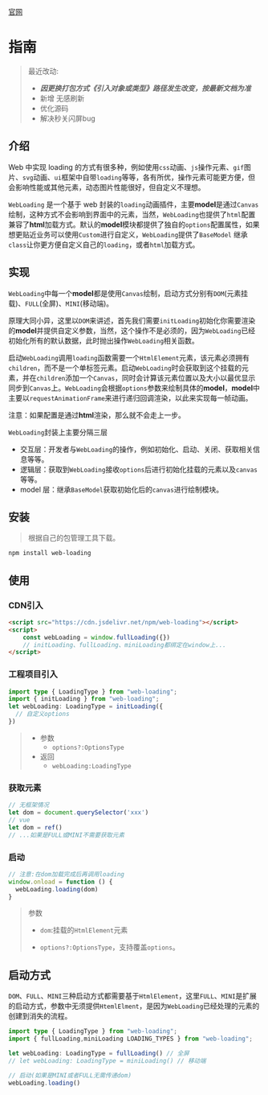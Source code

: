 [官网](https://tommyrunner.github.io/web-loading/)
# 指南

>  最近改动:
>
> + ***因更换打包方式《引入对象或类型》路径发生改变，按最新文档为准***
> + 新增 无感刷新
> + 优化源码
> + 解决秒关闪屏bug

## 介绍

Web 中实现 loading 的方式有很多种，例如使用`css`动画、`js`操作元素、`gif`图片、`svg`动画、`ui`框架中自带`loading`等等，各有所优，操作元素可能更方便，但会影响性能或其他元素，动态图片性能很好，但自定义不理想。

`WebLoading` 是一个基于 web 封装的`loading`动画插件，主要**model**是通过`Canvas`绘制，这种方式不会影响到界面中的元素，当然，`WebLoading`也提供了`html`配置兼容了**html**加载方式。默认的**model**模块都提供了独自的`options`配置属性，如果想更贴近业务可以使用`Custom`进行自定义，`WebLoading`提供了`BaseModel` 继承`class`让你更方便自定义自己的`loading`，或者`html`加载方式。

## 实现

`WebLoading`中每一个**model**都是使用`Canvas`绘制，启动方式分别有`DOM`(元素挂载)、`FULL`(全屏)、`MINI`(移动端)。

原理大同小异，这里以`DOM`来讲述，首先我们需要`initLoading`初始化你需要渲染的**model**并提供自定义参数，当然，这个操作不是必须的，因为`WebLoading`已经初始化所有的默认数据，此时抛出操作`WebLoading`相关函数。

启动`WebLoading`调用`loading`函数需要一个`HtmlElement`元素，该元素必须拥有`children`，而不是一个单标签元素。启动`WebLoading`时会获取到这个挂载的元素，并在`children`添加一个`Canvas`，同时会计算该元素位置以及大小以最优显示同步到`Canvas`上。`WebLoading`会根据`options`参数来绘制具体的**model**，**model**中主要以`requestAnimationFrame`来进行递归回调渲染，以此来实现每一帧动画。

注意：如果配置是通过**html**渲染，那么就不会走上一步。

`WebLoading`封装上主要分隔三层

- 交互层：开发者与`WebLoading`的操作，例如初始化、启动、关闭、获取相关信息等等。
- 逻辑层：获取到`WebLoading`接收`options`后进行初始化挂载的元素以及`canvas`等等。
- model 层：继承`BaseModel`获取初始化后的`canvas`进行绘制模块。

## 安装

> 根据自己的包管理工具下载。

```sh
npm install web-loading
```

## 使用

### CDN引入

```html
<script src="https://cdn.jsdelivr.net/npm/web-loading"></script>
<script>
	const webLoading = window.fullLoading({})
    // initLoading、fullLoading、miniLoading都绑定在window上...
</script>
```

### 工程项目引入

```typescript
import type { LoadingType } from "web-loading";
import { initLoading } from "web-loading";
let webLoading: LoadingType = initLoading({
  // 自定义options
})
```

> - 参数
>   - `options?:OptionsType`
> - 返回
>   - `webLoading:LoadingType`

### 获取元素

```typescript
// 无框架情况
let dom = document.querySelector('xxx')
// vue
let dom = ref()
// ...如果是FULL或MINI不需要获取元素
```

### 启动

```typescript
// 注意:在dom加载完成后再调用loading
window.onload = function () {
  webLoading.loading(dom)
}
```

> 参数
>
> - `dom`:挂载的`HtmlElement`元素
>
> - `options?:OptionsType`，支持覆盖`options`。

## 启动方式

`DOM`、`FULL`、`MINI`三种启动方式都需要基于`HtmlElement`，这里`FULL`、`MINI`是扩展的启动方式，参数中无须提供`HtemlElment`，是因为`WebLoading`已经处理的元素的创建到消失的流程。

```typescript
import type { LoadingType } from "web-loading";
import { fullLoading,miniLoading LOADING_TYPES } from "web-loading";

let webLoading: LoadingType = fullLoading() // 全屏
// let webLoading: LoadingType = miniLoading() // 移动端

// 启动(如果是MINI或者FULL无需传递dom)
webLoading.loading()
```

